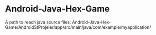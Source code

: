 # Android-Java-Hex-Game
A path to reach java source files:
Android-Java-Hex-Game/AndroidStProjeler/app/src/main/java/com/example/myapplication/
